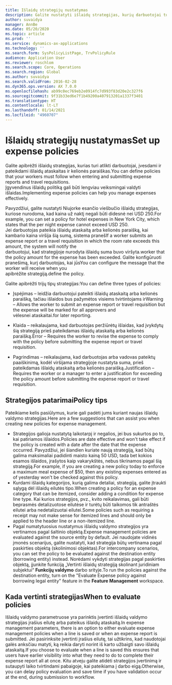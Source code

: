 ```yaml
---
title: Išlaidų strategijų nustatymas
description: Galite nustatyti išlaidų strategijas, kurių darbuotojai turi laikytis įvesdami ir pateikdami išlaidų ataskaitas bei kelionių paraiškas „Microsoft Dynamics 365 Finance“.
author: suvaidya
manager: AnnBe
ms.date: 05/20/2020
ms.topic: article
ms.prod: ''
ms.service: dynamics-ax-applications
ms.technology: ''
ms.search.form: SysPolicyListPage, TrvPolicyRule
audience: Application User
ms.reviewer: roschlom
ms.search.scope: Core, Operations
ms.search.region: Global
ms.author: suvaidya
ms.search.validFrom: 2016-02-28
ms.dyn365.ops.version: AX 7.0.0
ms.openlocfilehash: ab99c0ec769eb2e0914fc7d993f83d20e2c327f6
ms.sourcegitcommit: 9f31b33ed6e7f1b49200a407913201a1337f3401
ms.translationtype: HT
ms.contentlocale: lt-LT
ms.lasthandoff: 01/14/2021
ms.locfileid: "4960707"
---
```

# <a name="set-up-expense-policies"></a><span data-ttu-id="332a9-103">Išlaidų strategijų nustatymas</span><span class="sxs-lookup"><span data-stu-id="332a9-103">Set up expense policies</span></span>

<span data-ttu-id="332a9-104">Galite apibrėžti išlaidų strategijas, kurias turi atlikti darbuotojai, įvesdami ir pateikdami išlaidų ataskaitas ir kelionės paraiškas.</span><span class="sxs-lookup"><span data-stu-id="332a9-104">You can define policies that your workers must follow when entering and submitting expense reports and travel requisitions.</span></span>         
<span data-ttu-id="332a9-105">Įgyvendinus išlaidų politiką gali būti lengviau veiksmingai valdyti išlaidas.</span><span class="sxs-lookup"><span data-stu-id="332a9-105">Implementing expense policies can help you manage expenses effectively.</span></span>         

<span data-ttu-id="332a9-106">Pavyzdžiui, galite nustatyti Niujorke esančio viešbučio išlaidų strategijas, kuriose nurodoma, kad kaina už naktį negali būti didesnė nei USD 250.</span><span class="sxs-lookup"><span data-stu-id="332a9-106">For example, you can set a policy for hotel expenses in New York City, which states that the per night expense cannot exceed USD 250.</span></span>       
<span data-ttu-id="332a9-107">Jei darbuotojas pateikia išlaidų ataskaitą arba kelionės paraišką, kai kambario kaina viršija šią sumą, sistema praneš</span><span class="sxs-lookup"><span data-stu-id="332a9-107">If a worker submits an expense report or a travel requisition in which the room rate exceeds this amount, the system will notify the</span></span>        
<span data-ttu-id="332a9-108">darbuotojui, kad strategijoje nurodyta išlaidų suma buvo viršyta.</span><span class="sxs-lookup"><span data-stu-id="332a9-108">worker that the policy amount for the expense has been exceeded.</span></span> <span data-ttu-id="332a9-109">Galite konfigūruoti pranešimą, kurį darbuotojas, kai jūs</span><span class="sxs-lookup"><span data-stu-id="332a9-109">You can configure the message that the worker will receive when you</span></span>        
<span data-ttu-id="332a9-110">apibrėžite strategiją.</span><span class="sxs-lookup"><span data-stu-id="332a9-110">define the policy.</span></span>      
        
<span data-ttu-id="332a9-111">Galite apibrėžti trijų tipų strategijas:</span><span class="sxs-lookup"><span data-stu-id="332a9-111">You can define three types of policies:</span></span>         
        
- <span data-ttu-id="332a9-112">Įspėjimas – leidžia darbuotojui pateikti išlaidų ataskaitą arba kelionės paraišką, tačiau išlaidos bus pažymėtos visiems tvirtintojams ir</span><span class="sxs-lookup"><span data-stu-id="332a9-112">Warning – Allows the worker to submit an expense report or travel requisition but the expense will be marked for all approvers and</span></span>        
  <span data-ttu-id="332a9-113">vėlesnei ataskaitai.</span><span class="sxs-lookup"><span data-stu-id="332a9-113">for later reporting.</span></span>        

- <span data-ttu-id="332a9-114">Klaida – reikalaujama, kad darbuotojas peržiūrėtų išlaidas, kad įvykdytų šią strategiją prieš pateikdamas išlaidų ataskaitą arba kelionės paraišką.</span><span class="sxs-lookup"><span data-stu-id="332a9-114">Error – Requires the worker to revise the expense to comply with the policy before submitting the expense report or travel requisition.</span></span>       
 
 - <span data-ttu-id="332a9-115">Pagrindimas – reikalaujama, kad darbuotojas arba vadovas pateiktų paaiškinimą, kodėl viršijama strategijoje nustatyta suma, prieš pateikdamas išlaidų ataskaitą arba kelionės paraišką.</span><span class="sxs-lookup"><span data-stu-id="332a9-115">Justification – Requires the worker or a manager to enter a justification for exceeding the policy amount before submitting the expense report or travel requisition.</span></span>        

## <a name="policy-tips"></a><span data-ttu-id="332a9-116">Strategijos patarimai</span><span class="sxs-lookup"><span data-stu-id="332a9-116">Policy tips</span></span>
<span data-ttu-id="332a9-117">Pateikiame kelis pasiūlymus, kurie gali padėti jums kuriant naujas išlaidų valdymo strategijas.</span><span class="sxs-lookup"><span data-stu-id="332a9-117">Here are a few suggestions that can assist you when creating new policies for expense management.</span></span> 
* <span data-ttu-id="332a9-118">Strategijos galioja nustatytą laikotarpį ir negalios, jei bus sukurtos po to, kai patiriamos išlaidos.</span><span class="sxs-lookup"><span data-stu-id="332a9-118">Policies are date effective and won't take effect if the policy is created with a date after the date that the expense occurred.</span></span> <span data-ttu-id="332a9-119">Pavyzdžiui, jei šiandien kuriate naują strategiją, kad būtų galima maksimaliai padidinti maisto kainą 50 USD, tada bet kokios esamos išlaidos, įrašytos kaip vakarykštės, nebus tikrinamos pagal šią strategiją.</span><span class="sxs-lookup"><span data-stu-id="332a9-119">For example, if you are creating a new policy today to enforce a maximum meal expense of $50, then any existing expenses entered as of yesterday won't be checked against this policy.</span></span>
* <span data-ttu-id="332a9-120">Kurdami išlaidų kategorijos, kurią galima detaliai, strategiją, galite įtraukti sąlygą dėl išlaidų eilutės tipo.</span><span class="sxs-lookup"><span data-stu-id="332a9-120">When creating a policy for an expense category that can be itemized, consider adding a condition for expense line type.</span></span> <span data-ttu-id="332a9-121">Kai kurios strategijos, pvz., kvito reikalavimas, gali būti beprasmės detalizuotose eilutėse ir turėtų būti taikomos tik antraštės eilutei arba nedetalizuotai eilutei.</span><span class="sxs-lookup"><span data-stu-id="332a9-121">Some policies such as requiring a receipt may not make sense for itemized lines and should only be applied to the header line or a non-itemized line.</span></span> 
* <span data-ttu-id="332a9-122">Pagal numatytuosius nustatymus išlaidų valdymo strategijos yra vertinamos pagal šaltinio objektą.</span><span class="sxs-lookup"><span data-stu-id="332a9-122">Expense management policies are evaluated against the source entity by default.</span></span> <span data-ttu-id="332a9-123">Jei naudojate vidinės įmonės scenarijus, galite nustatyti, kad strategija būtų vertinama pagal paskirties objektą (skolinimosi objektas).</span><span class="sxs-lookup"><span data-stu-id="332a9-123">For intercompany scenarios, you can set the policy to be evaluated against the destination entity (borrowing entity) instead.</span></span> <span data-ttu-id="332a9-124">Norėdami vykdyti strategijas pagal paskirties objektą, įjunkite funkciją „Vertinti išlaidų strategiją skolinant juridiniam subjektui“ **Funkcijų valdymo** darbo srityje.</span><span class="sxs-lookup"><span data-stu-id="332a9-124">To run the policies against the destination entity, turn on the "Evaluate Expense policy against borrowing legal entity" feature in the **Feature Management** workspace.</span></span>

## <a name="when-to-evaluate-policies"></a><span data-ttu-id="332a9-125">Kada vertinti strategijas</span><span class="sxs-lookup"><span data-stu-id="332a9-125">When to evaluate policies</span></span>

<span data-ttu-id="332a9-126">Išlaidų valdymo parametruose yra parinktis įvertinti išlaidų valdymo strategijas įrašius eilutę arba pateikus išlaidų ataskaitą.</span><span class="sxs-lookup"><span data-stu-id="332a9-126">In expense management parameters, there is an option to either evaluate expense management policies when a line is saved or when an expense report is submitted.</span></span> <span data-ttu-id="332a9-127">Jei pasirinksite įvertinti įrašius eilutę, tai užtikrins, kad naudotojai galės anksčiau matyti, ką reikia daryti norint iš karto užbaigti savo išlaidų ataskaitą.</span><span class="sxs-lookup"><span data-stu-id="332a9-127">If you choose to evaluate when a line is saved this ensures that users have earlier visibility into what they need to do to complete their expense report all at once.</span></span> <span data-ttu-id="332a9-128">Kitu atveju galite atidėti strategijos įvertinimą ir sutaupyti laiko tvirtindami pabaigoje, kai pateikiama į darbo eigą.</span><span class="sxs-lookup"><span data-stu-id="332a9-128">Otherwise, you can delay policy evaluation and save time if you have validation occur at the end, during submission to workflow.</span></span>
